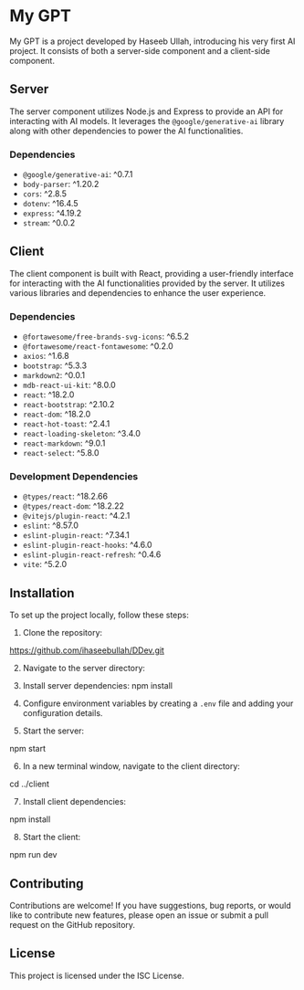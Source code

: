 # My GPT

My GPT is a project developed by Haseeb Ullah, introducing his very first AI project. It consists of both a server-side component and a client-side component.

## Server

The server component utilizes Node.js and Express to provide an API for interacting with AI models. It leverages the `@google/generative-ai` library along with other dependencies to power the AI functionalities.

### Dependencies

- `@google/generative-ai`: ^0.7.1
- `body-parser`: ^1.20.2
- `cors`: ^2.8.5
- `dotenv`: ^16.4.5
- `express`: ^4.19.2
- `stream`: ^0.0.2

## Client

The client component is built with React, providing a user-friendly interface for interacting with the AI functionalities provided by the server. It utilizes various libraries and dependencies to enhance the user experience.

### Dependencies

- `@fortawesome/free-brands-svg-icons`: ^6.5.2
- `@fortawesome/react-fontawesome`: ^0.2.0
- `axios`: ^1.6.8
- `bootstrap`: ^5.3.3
- `markdown2`: ^0.0.1
- `mdb-react-ui-kit`: ^8.0.0
- `react`: ^18.2.0
- `react-bootstrap`: ^2.10.2
- `react-dom`: ^18.2.0
- `react-hot-toast`: ^2.4.1
- `react-loading-skeleton`: ^3.4.0
- `react-markdown`: ^9.0.1
- `react-select`: ^5.8.0

### Development Dependencies

- `@types/react`: ^18.2.66
- `@types/react-dom`: ^18.2.22
- `@vitejs/plugin-react`: ^4.2.1
- `eslint`: ^8.57.0
- `eslint-plugin-react`: ^7.34.1
- `eslint-plugin-react-hooks`: ^4.6.0
- `eslint-plugin-react-refresh`: ^0.4.6
- `vite`: ^5.2.0

## Installation

To set up the project locally, follow these steps:

1. Clone the repository:

https://github.com/ihaseebullah/DDev.git

2. Navigate to the server directory:

3. Install server dependencies:
npm install

4. Configure environment variables by creating a `.env` file and adding your configuration details.

5. Start the server:

npm start

6. In a new terminal window, navigate to the client directory:

cd ../client

7. Install client dependencies:

npm install

8. Start the client:

npm run dev


## Contributing

Contributions are welcome! If you have suggestions, bug reports, or would like to contribute new features, please open an issue or submit a pull request on the GitHub repository.

## License

This project is licensed under the ISC License.


